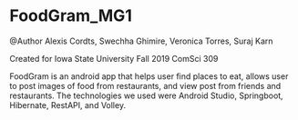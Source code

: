 # FoodGram_MG1

@Author Alexis Cordts, Swechha Ghimire, Veronica Torres, Suraj Karn

Created for Iowa State University Fall 2019 ComSci 309

FoodGram is an android app that helps user find places to eat, allows user to post images of food from restaurants, and view post from friends and restaurants.
The technologies we used were Android Studio, Springboot, Hibernate, RestAPI, and Volley.  

